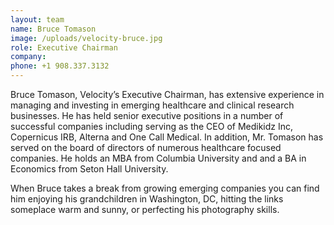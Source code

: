 ```yaml
---
layout: team
name: Bruce Tomason
image: /uploads/velocity-bruce.jpg
role: Executive Chairman
company:
phone: +1 908.337.3132
---
```


Bruce Tomason, Velocity’s Executive Chairman, has extensive experience in managing and investing in emerging healthcare and clinical research businesses. He has held senior executive positions in a number of successful companies including serving as the CEO of Medikidz Inc, Copernicus IRB, Alterna and One Call Medical. In addition, Mr. Tomason has served on the board of directors of numerous healthcare focused companies. He holds an MBA from Columbia University and and a BA in Economics from Seton Hall University.

When Bruce takes a break from growing emerging companies you can find him enjoying his grandchildren in Washington, DC, hitting the links someplace warm and sunny, or perfecting his photography skills.